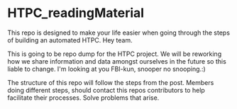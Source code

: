 # HTPC_readingMaterial
This repo is designed to make your life easier when going through the steps of building an automated HTPC.
Hey team.

This is going to be repo dump for the HTPC project.
We will be reworking how we share information and data amongst ourselves in the future so this liable to change.
I'm looking at you FBI-kun, snooper no snooping.:)

The structure of this repo will follow the steps from the post.
Members doing different steps, should contact this repos contributors to help facilitate their processes. Solve problems that arise.
